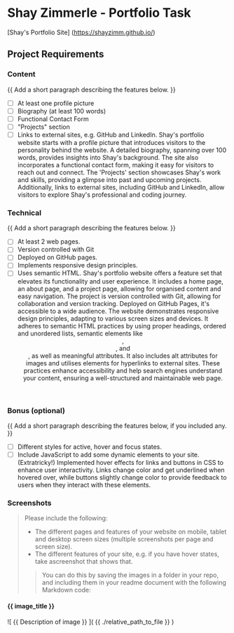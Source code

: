 # Shay Zimmerle - Portfolio Task

[Shay's Portfolio Site] (https://shayzimm.github.io/)

## Project Requirements

### Content
{{ Add a short paragraph describing the features below. }}
- [ ] At least one profile picture
- [ ] Biography (at least 100 words)
- [ ] Functional Contact Form
- [ ] "Projects" section
- [ ] Links to external sites, e.g. GitHub and LinkedIn.
Shay's portfolio website starts with a profile picture that introduces visitors to the personality behind the website. A detailed biography, spanning over 100 words, provides insights into Shay's background. The site also incorporates a functional contact form, making it easy for visitors to reach out and connect. The 'Projects' section showcases Shay's work and skills, providing a glimpse into past and upcoming projects. Additionally, links to external sites, including GitHub and LinkedIn, allow visitors to explore Shay's professional and coding journey.

### Technical
{{ Add a short paragraph describing the features below. }}
- [ ] At least 2 web pages.
- [ ] Version controlled with Git
- [ ] Deployed on GitHub pages.
- [ ] Implements responsive design principles.
- [ ] Uses semantic HTML.
Shay's portfolio website offers a feature set that elevates its functionality and user experience. It includes a home page, an about page, and a project page, allowing for organised content and easy navigation. The project is version controlled with Git, allowing for collaboration and version tracking. Deployed on GitHub Pages, it's accessible to a wide audience. The website demonstrates responsive design principles, adapting to various screen sizes and devices. It adheres to semantic HTML practices by using proper headings, ordered and unordered lists, semantic elements like <header>, <main>, and <nav>, as well as meaningful attributes. It also includes alt attributes for images and utilises <a> elements for hyperlinks to external sites. These practices enhance accessibility and help search engines understand your content, ensuring a well-structured and maintainable web page.

### Bonus (optional)
{{ Add a short paragraph describing the features below, if you included any. }}
- [ ] Different styles for active, hover and focus states.
- [ ] Include JavaScript to add some dynamic elements to your site. (Extratricky!)
Implemented hover effects for links and buttons in CSS to enhance user interactivity. Links change color and get underlined when hovered over, while buttons slightly change color to provide feedback to users when they interact with these elements.

### Screenshots
> Please include the following:
> - The different pages and features of your website on mobile, tablet and desktop screen sizes (multiple screenshots per page and screen size).
> - The different features of your site, e.g. if you have hover states, take ascreenshot that shows that.
>> You can do this by saving the images in a folder in your repo, and including them in your readme document with the following Markdown code:

#### {{ image_title }}

![ {{ Description of image }} ]( {{ ./relative_path_to_file }} )
